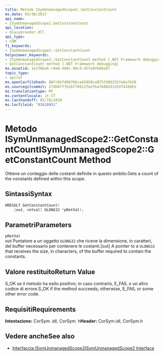 ```yaml
---
title: Metodo ISymUnmanagedScope2::GetConstantCount
ms.date: 03/30/2017
api_name:
- ISymUnmanagedScope2.GetConstantCount
api_location:
- diasymreader.dll
api_type:
- COM
f1_keywords:
- ISymUnmanagedScope2::GetConstantCount
helpviewer_keywords:
- ISymUnmanagedScope2::GetConstantCount method [.NET Framework debugging]
- GetConstantCount method [.NET Framework debugging]
ms.assetid: 1e1f0be6-c4e8-4d6c-98cd-d5fa9f686e87
topic_type:
- apiref
ms.openlocfilehash: 88fc6b7d6076bca42050ca87533062557e6a7b50
ms.sourcegitcommit: 27db07ffb26f76912feefba7b884313547410db5
ms.translationtype: MT
ms.contentlocale: it-IT
ms.lasthandoff: 05/19/2020
ms.locfileid: "83610951"
---
```

# <a name="isymunmanagedscope2getconstantcount-method"></a><span data-ttu-id="ac70d-102">Metodo ISymUnmanagedScope2::GetConstantCount</span><span class="sxs-lookup"><span data-stu-id="ac70d-102">ISymUnmanagedScope2::GetConstantCount Method</span></span>
<span data-ttu-id="ac70d-103">Ottiene un conteggio delle costanti definite in questo ambito.</span><span class="sxs-lookup"><span data-stu-id="ac70d-103">Gets a count of the constants defined within this scope.</span></span>  
  
## <a name="syntax"></a><span data-ttu-id="ac70d-104">Sintassi</span><span class="sxs-lookup"><span data-stu-id="ac70d-104">Syntax</span></span>  
  
```cpp  
HRESULT GetConstantCount(  
    [out, retval] ULONG32 *pRetVal);  
```  
  
## <a name="parameters"></a><span data-ttu-id="ac70d-105">Parametri</span><span class="sxs-lookup"><span data-stu-id="ac70d-105">Parameters</span></span>  
 `pRetVal`  
 <span data-ttu-id="ac70d-106">out Puntatore a un oggetto `ULONG32` che riceve la dimensione, in caratteri, del buffer necessario per contenere le costanti.</span><span class="sxs-lookup"><span data-stu-id="ac70d-106">[out] A pointer to a `ULONG32` that receives the size, in characters, of the buffer required to contain the constants.</span></span>  
  
## <a name="return-value"></a><span data-ttu-id="ac70d-107">Valore restituito</span><span class="sxs-lookup"><span data-stu-id="ac70d-107">Return Value</span></span>  
 <span data-ttu-id="ac70d-108">S_OK se il metodo ha esito positivo; in caso contrario, E_FAIL o un altro codice di errore.</span><span class="sxs-lookup"><span data-stu-id="ac70d-108">S_OK if the method succeeds; otherwise, E_FAIL or some other error code.</span></span>  
  
## <a name="requirements"></a><span data-ttu-id="ac70d-109">Requisiti</span><span class="sxs-lookup"><span data-stu-id="ac70d-109">Requirements</span></span>  
 <span data-ttu-id="ac70d-110">**Intestazione:** CorSym. idl, CorSym. h</span><span class="sxs-lookup"><span data-stu-id="ac70d-110">**Header:** CorSym.idl, CorSym.h</span></span>  
  
## <a name="see-also"></a><span data-ttu-id="ac70d-111">Vedere anche</span><span class="sxs-lookup"><span data-stu-id="ac70d-111">See also</span></span>

- [<span data-ttu-id="ac70d-112">Interfaccia ISymUnmanagedScope2</span><span class="sxs-lookup"><span data-stu-id="ac70d-112">ISymUnmanagedScope2 Interface</span></span>](isymunmanagedscope2-interface.md)
